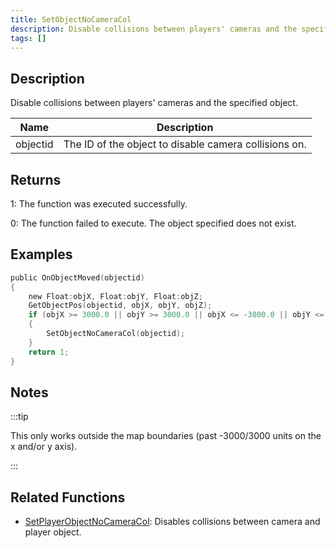 ```yaml
---
title: SetObjectNoCameraCol
description: Disable collisions between players' cameras and the specified object.
tags: []
---
```


<VersionWarn version='SA-MP 0.3.7' />

## Description

Disable collisions between players' cameras and the specified object.

| Name     | Description                                           |
| -------- | ----------------------------------------------------- |
| objectid | The ID of the object to disable camera collisions on. |

## Returns

1: The function was executed successfully.

0: The function failed to execute. The object specified does not exist.

## Examples

```c
public OnObjectMoved(objectid)
{
    new Float:objX, Float:objY, Float:objZ;
    GetObjectPos(objectid, objX, objY, objZ);
    if (objX >= 3000.0 || objY >= 3000.0 || objX <= -3000.0 || objY <= -3000.0)
    {
        SetObjectNoCameraCol(objectid);
    }
    return 1;
}
```

## Notes

:::tip

This only works outside the map boundaries (past -3000/3000 units on the x and/or y axis).

:::

## Related Functions

- [SetPlayerObjectNoCameraCol](SetPlayerObjectNoCameraCol): Disables collisions between camera and player object.
